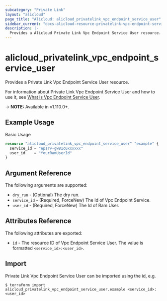 ```yaml
---
subcategory: "Private Link"
layout: "alicloud"
page_title: "Alicloud: alicloud_privatelink_vpc_endpoint_service_user"
sidebar_current: "docs-alicloud-resource-privatelink-vpc-endpoint-service-user"
description: |-
  Provides a Alicloud Private Link Vpc Endpoint Service User resource.
---
```


# alicloud\_privatelink\_vpc\_endpoint\_service\_user

Provides a Private Link Vpc Endpoint Service User resource.

For information about Private Link Vpc Endpoint Service User and how to use it, see [What is Vpc Endpoint Service User](https://help.aliyun.com/document_detail/183545.html).

-> **NOTE:** Available in v1.110.0+.

## Example Usage

Basic Usage

```terraform
resource "alicloud_privatelink_vpc_endpoint_service_user" "example" {
  service_id = "epsrv-gw81c6xxxxxx"
  user_id    = "YourRamUserId"
}

```

## Argument Reference

The following arguments are supported:

* `dry_run` - (Optional) The dry run.
* `service_id` - (Required, ForceNew) The Id of Vpc Endpoint Service.
* `user_id` - (Required, ForceNew) The Id of Ram User.

## Attributes Reference

The following attributes are exported:

* `id` - The resource ID of Vpc Endpoint Service User. The value is formatted `<service_id>:<user_id>`.

## Import

Private Link Vpc Endpoint Service User can be imported using the id, e.g.

```
$ terraform import alicloud_privatelink_vpc_endpoint_service_user.example <service_id>:<user_id>
```